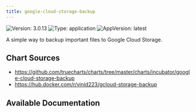 ```yaml
---
title: google-cloud-storage-backup
---
```


![Version: 3.0.13](https://img.shields.io/badge/Version-3.0.13-informational?style=flat-square) ![Type: application](https://img.shields.io/badge/Type-application-informational?style=flat-square) ![AppVersion: latest](https://img.shields.io/badge/AppVersion-latest-informational?style=flat-square)

A simple way to backup important files to Google Cloud Storage.


## Chart Sources

- https://github.com/truecharts/charts/tree/master/charts/incubator/google-cloud-storage-backup
- https://hub.docker.com/r/vinid223/gcloud-storage-backup

## Available Documentation

